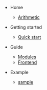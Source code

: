 - Home
  - [Arithmetic](README.md)

- Getting started
  - [Quick start](quickstart.md)
 
- Guide
	- [Modules](guide.md)
	- [Frontend](html.md)

- Example
	- [sample](example.md)	
